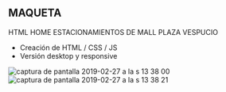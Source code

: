 ## MAQUETA 
HTML HOME ESTACIONAMIENTOS DE MALL PLAZA VESPUCIO

- Creación de HTML / CSS / JS
- Versión desktop y responsive

![captura de pantalla 2019-02-27 a la s 13 38 00](https://user-images.githubusercontent.com/45156973/53506577-003c4a00-3a95-11e9-98b1-3b4a4b8d3430.png)
![captura de pantalla 2019-02-27 a la s 13 38 21](https://user-images.githubusercontent.com/45156973/53506578-003c4a00-3a95-11e9-9a5d-8456e77305e3.png)
